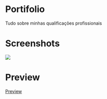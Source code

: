 # Portifolio
Tudo sobre minhas qualificações profissionais 

# Screenshots
<img src="/public/images/preview.gif">

# Preview
<a href="https://portfolio-pv42.onrender.com/">Preview</a>
